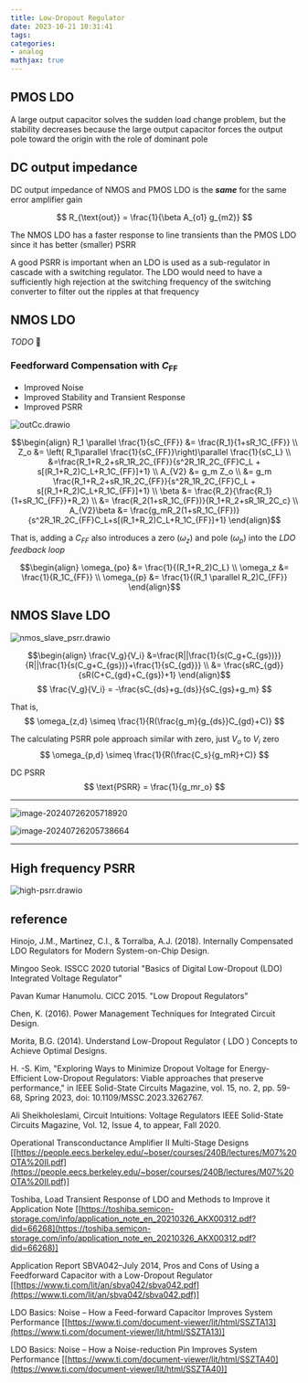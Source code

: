 ```yaml
---
title: Low-Dropout Regulator
date: 2023-10-21 10:31:41
tags:
categories:
- analog
mathjax: true
---
```



## PMOS LDO

A large output capacitor solves the sudden load change problem, but the stability decreases because the large output capacitor forces the output pole toward the origin with the role of dominant pole



## DC output impedance 

DC output impedance of NMOS and PMOS LDO is the ***same*** for the same error amplifier gain

$$
R_{\text{out}} = \frac{1}{\beta A_{o1} g_{m2}}
$$

The NMOS LDO has a faster response to line transients than the PMOS LDO since it has better (smaller) PSRR

A good PSRR is important when an LDO is used as a sub-regulator in cascade with a switching regulator. The LDO would need to have a sufficiently high rejection at the switching frequency of the switching converter to filter out the ripples at that frequency



## NMOS LDO

*TODO* &#128197;





### Feedforward Compensation with $C_\text{FF}$​

- Improved Noise
- Improved Stability and Transient Response
- Improved PSRR

![outCc.drawio](ldo/outCc.drawio.svg)

$$\begin{align}
R_1 \parallel \frac{1}{sC_{FF}} &= \frac{R_1}{1+sR_1C_{FF}} \\
Z_o &= \left( R_1\parallel \frac{1}{sC_{FF}}\right)\parallel \frac{1}{sC_L} \\
&=\frac{R_1+R_2+sR_1R_2C_{FF}}{s^2R_1R_2C_{FF}C_L + s[(R_1+R_2)C_L+R_1C_{FF}]+1} \\
A_{V2} &= g_m Z_o \\
&= g_m \frac{R_1+R_2+sR_1R_2C_{FF}}{s^2R_1R_2C_{FF}C_L + s[(R_1+R_2)C_L+R_1C_{FF}]+1} \\
\beta &= \frac{R_2}{\frac{R_1}{1+sR_1C_{FF}}+R_2} \\
&= \frac{R_2(1+sR_1C_{FF})}{R_1+R_2+sR_1R_2C_c} \\
A_{V2}\beta &= \frac{g_mR_2(1+sR_1C_{FF})}{s^2R_1R_2C_{FF}C_L+s[(R_1+R_2)C_L+R_1C_{FF}]+1} 
\end{align}$$

That is, adding a $C_{FF}$ also introduces a zero ($\omega_z$) and pole ($\omega_p$) into the *LDO feedback loop*

$$\begin{align}
\omega_{po} &= \frac{1}{(R_1+R_2)C_L} \\
\omega_z &= \frac{1}{R_1C_{FF}} \\
\omega_{p} &= \frac{1}{(R_1 \parallel R_2)C_{FF}}
\end{align}$$



## NMOS Slave LDO

![nmos_slave_psrr.drawio](ldo/nmos_slave_psrr.drawio.svg)

$$\begin{align}
\frac{V_g}{V_i} &=\frac{R||\frac{1}{s(C_g+C_{gs})}}{R||\frac{1}{s(C_g+C_{gs})}+\frac{1}{sC_{gd}}} \\
&= \frac{sRC_{gd}}{sR(C+C_{gd}+C_{gs})+1}
\end{align}$$
$$
\frac{V_g}{V_i} = -\frac{sC_{ds}+g_{ds}}{sC_{gs}+g_m}
$$

That is,
$$
\omega_{z,d} \simeq \frac{1}{R(\frac{g_m}{g_{ds}}C_{gd}+C)}
$$

The calculating PSRR pole approach similar with zero, just $V_o$ to $V_i$ zero
$$
\omega_{p,d} \simeq \frac{1}{R(\frac{C_s}{g_mR}+C)}
$$

DC PSRR
$$
\text{PSRR} = \frac{1}{g_mr_o}
$$

---

![image-20240726205718920](ldo/image-20240726205718920.png)

![image-20240726205738664](ldo/image-20240726205738664.png)

---



## High frequency PSRR

![high-psrr.drawio](ldo/high-psrr.drawio.svg)





## reference

Hinojo, J.M., Martinez, C.I., & Torralba, A.J. (2018). Internally Compensated LDO Regulators for Modern System-on-Chip Design.

Mingoo Seok. ISSCC 2020 tutorial "Basics of Digital Low-Dropout (LDO) Integrated Voltage Regulator"

Pavan Kumar Hanumolu. CICC 2015. "Low Dropout Regulators"

Chen, K. (2016). Power Management Techniques for Integrated Circuit Design.

Morita, B.G. (2014). Understand Low-Dropout Regulator ( LDO ) Concepts to Achieve Optimal Designs.

H. -S. Kim, "Exploring Ways to Minimize Dropout Voltage for Energy-Efficient Low-Dropout Regulators: Viable approaches that preserve performance," in IEEE Solid-State Circuits Magazine, vol. 15, no. 2, pp. 59-68, Spring 2023, doi: 10.1109/MSSC.2023.3262767.

Ali Sheikholeslami, Circuit Intuitions: Voltage Regulators IEEE Solid-State Circuits Magazine, Vol. 12, Issue 4, to appear, Fall 2020.

Operational Transconductance Amplifier II Multi-Stage Designs [[https://people.eecs.berkeley.edu/~boser/courses/240B/lectures/M07%20OTA%20II.pdf](https://people.eecs.berkeley.edu/~boser/courses/240B/lectures/M07%20OTA%20II.pdf)]

Toshiba, Load Transient Response of LDO and Methods to Improve it Application Note [[https://toshiba.semicon-storage.com/info/application_note_en_20210326_AKX00312.pdf?did=66268](https://toshiba.semicon-storage.com/info/application_note_en_20210326_AKX00312.pdf?did=66268)]

Application Report SBVA042–July 2014, Pros and Cons of Using a Feedforward Capacitor with a Low-Dropout Regulator [[https://www.ti.com/lit/an/sbva042/sbva042.pdf](https://www.ti.com/lit/an/sbva042/sbva042.pdf)]

LDO Basics: Noise – How a Feed-forward Capacitor Improves System Performance [[https://www.ti.com/document-viewer/lit/html/SSZTA13](https://www.ti.com/document-viewer/lit/html/SSZTA13)]

LDO Basics: Noise – How a Noise-reduction Pin Improves System Performance [[https://www.ti.com/document-viewer/lit/html/SSZTA40](https://www.ti.com/document-viewer/lit/html/SSZTA40)]


